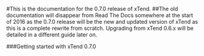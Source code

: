 #This is the documentation for the 0.7.0 release of xTend.
##The old documentation will disappear from Read The Docs somewhere at the start of 2016 as the 0.7.0 release will be the new and updated version of xTend as this is a complete rewrite from scratch. Upgrading from xTend 0.6.x will be detailed in a different guide later on.
  
###Getting started with xTend 0.7.0
